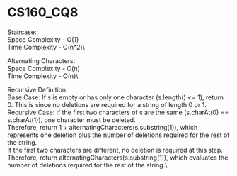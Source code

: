 # CS160_CQ8

Staircase:\
Space Complexity - O(1)\
Time Complexity - O(n^2)\

Alternating Characters:\
Space Complexity - O(n)\
Time Complexity - O(n)\

Recursive Definition:\
Base Case: If s is empty or has only one character (s.length() <= 1), return 0. This is since no deletions are required for a string of length 0 or 1.\
Recursive Case: If the first two characters of s are the same (s.charAt(0) == s.charAt(1)), one character must be deleted.\
Therefore, return 1 + alternatingCharacters(s.substring(1)), which represents one deletion plus the number of deletions required for the rest of the string.\
If the first two characters are different, no deletion is required at this step.\
Therefore, return alternatingCharacters(s.substring(1)), which evaluates the number of deletions required for the rest of the string.\
